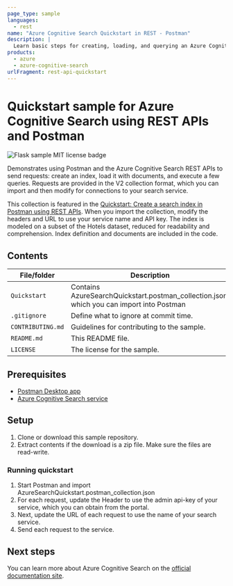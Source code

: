 ```yaml
---
page_type: sample
languages:
  - rest
name: "Azure Cognitive Search Quickstart in REST - Postman"
description: |
  Learn basic steps for creating, loading, and querying an Azure Cognitive Search index using Postman Desktop app and the latest-version REST APIs.
products:
  - azure
  - azure-cognitive-search
urlFragment: rest-api-quickstart
---
```


# Quickstart sample for Azure Cognitive Search using REST APIs and Postman

![Flask sample MIT license badge](https://img.shields.io/badge/license-MIT-green.svg)

Demonstrates using Postman and the Azure Cognitive Search REST APIs to send requests: create an index, load it with documents, and execute a few queries. Requests are provided in the V2 collection format, which you can import and then modify for connections to your search service.

This collection is featured in the [Quickstart: Create a search index in Postman using REST APIs](https://docs.microsoft.com/azure/search/search-get-started-postman). When you import the collection, modify the headers and URL to use your service name and API key. The index is modeled on a subset of the Hotels dataset, reduced for readability and comprehension. Index definition and documents are included in the code.

## Contents

| File/folder | Description |
|-------------|-------------|
| `Quickstart`       | Contains AzureSearchQuickstart.postman_collection.json, which you can import into Postman |
| `.gitignore` | Define what to ignore at commit time. |
| `CONTRIBUTING.md` | Guidelines for contributing to the sample. |
| `README.md` | This README file. |
| `LICENSE`   | The license for the sample. |

## Prerequisites

- [Postman Desktop app](https://www.getpostman.com/)
- [Azure Cognitive Search service](https://docs.microsoft.com/azure/search/search-create-service-portal)

## Setup

1. Clone or download this sample repository.
1. Extract contents if the download is a zip file. Make sure the files are read-write.

### Running quickstart
1. Start Postman and import AzureSearchQuickstart.postman_collection.json
1. For each request, update the Header to use the admin api-key of your service, which you can obtain from the portal.
1. Next, update the URL of each request to use the name of your search service.
1. Send each request to the service.

## Next steps

You can learn more about Azure Cognitive Search on the [official documentation site](https://docs.microsoft.com/azure/search).

